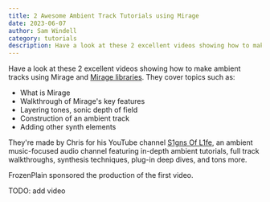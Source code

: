```yaml
---
title: 2 Awesome Ambient Track Tutorials using Mirage
date: 2023-06-07
author: Sam Windell
category: tutorials
description: Have a look at these 2 excellent videos showing how to make ambient tracks using Mirage and Mirage libraries
---
```

Have a look at these 2 excellent videos showing how to make ambient tracks using Mirage and [Mirage libraries](https://frozenplain.com/product-category/mirage-libraries/). They cover topics such as:

- What is Mirage
- Walkthrough of Mirage's key features
- Layering tones, sonic depth of field
- Construction of an ambient track
- Adding other synth elements

They're made by Chris for his YouTube channel [S1gns Of L1fe](https://www.youtube.com/@s1gns0fl1fe), an ambient music-focused audio channel featuring in-depth ambient tutorials, full track walkthroughs, synthesis techniques, plug-in deep dives, and tons more.

FrozenPlain sponsored the production of the first video.

TODO: add video 
